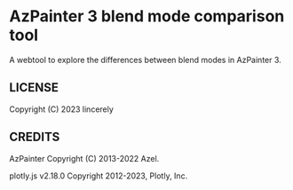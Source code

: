 # AzPainter 3 blend mode comparison tool

A webtool to explore the differences between blend modes in AzPainter 3.

## LICENSE

Copyright (C) 2023 lincerely

## CREDITS

AzPainter Copyright (C) 2013-2022 Azel.

plotly.js v2.18.0 Copyright 2012-2023, Plotly, Inc.
